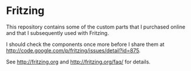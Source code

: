 Fritzing
========

This repository contains some of the custom parts that I purchased
online and that I subsequently used with Fritzing.

I should check the components once more before I share them at
http://code.google.com/p/fritzing/issues/detail?id=875.

See http://fritzing.org and http://fritzing.org/faq/ for details.


